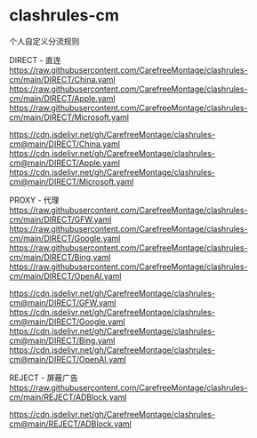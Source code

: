 # clashrules-cm
个人自定义分流规则

DIRECT - 直连
https://raw.githubusercontent.com/CarefreeMontage/clashrules-cm/main/DIRECT/China.yaml
https://raw.githubusercontent.com/CarefreeMontage/clashrules-cm/main/DIRECT/Apple.yaml
https://raw.githubusercontent.com/CarefreeMontage/clashrules-cm/main/DIRECT/Microsoft.yaml

https://cdn.jsdelivr.net/gh/CarefreeMontage/clashrules-cm@main/DIRECT/China.yaml
https://cdn.jsdelivr.net/gh/CarefreeMontage/clashrules-cm@main/DIRECT/Apple.yaml
https://cdn.jsdelivr.net/gh/CarefreeMontage/clashrules-cm@main/DIRECT/Microsoft.yaml

PROXY - 代理
https://raw.githubusercontent.com/CarefreeMontage/clashrules-cm/main/DIRECT/GFW.yaml
https://raw.githubusercontent.com/CarefreeMontage/clashrules-cm/main/DIRECT/Google.yaml
https://raw.githubusercontent.com/CarefreeMontage/clashrules-cm/main/DIRECT/Bing.yaml
https://raw.githubusercontent.com/CarefreeMontage/clashrules-cm/main/DIRECT/OpenAI.yaml

https://cdn.jsdelivr.net/gh/CarefreeMontage/clashrules-cm@main/DIRECT/GFW.yaml
https://cdn.jsdelivr.net/gh/CarefreeMontage/clashrules-cm@main/DIRECT/Google.yaml
https://cdn.jsdelivr.net/gh/CarefreeMontage/clashrules-cm@main/DIRECT/Bing.yaml
https://cdn.jsdelivr.net/gh/CarefreeMontage/clashrules-cm@main/DIRECT/OpenAI.yaml

REJECT - 屏蔽广告
https://raw.githubusercontent.com/CarefreeMontage/clashrules-cm/main/REJECT/ADBlock.yaml

https://cdn.jsdelivr.net/gh/CarefreeMontage/clashrules-cm@main/REJECT/ADBlock.yaml
